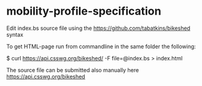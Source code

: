 # mobility-profile-specification

Edit index.bs source file using the https://github.com/tabatkins/bikeshed syntax

To get HTML-page run from commandline in the same folder the following:

$ curl https://api.csswg.org/bikeshed/ -F file=@index.bs > index.html

The source file can be submitted also manually here https://api.csswg.org/bikeshed